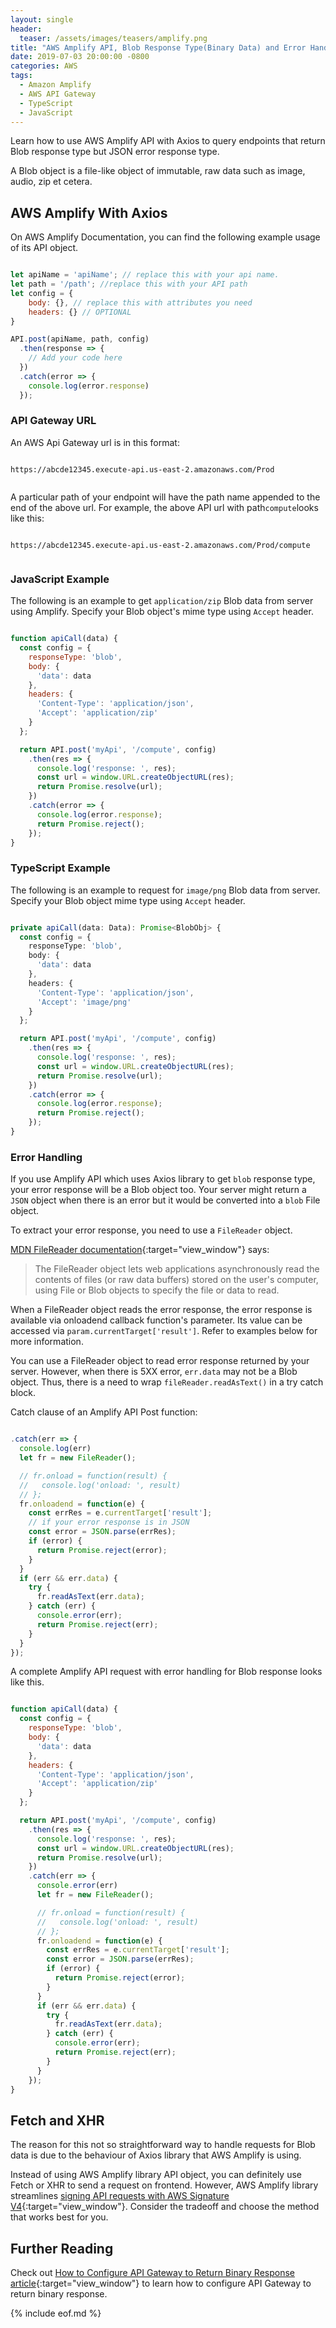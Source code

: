 ```yaml
---
layout: single
header:
  teaser: /assets/images/teasers/amplify.png
title: "AWS Amplify API, Blob Response Type(Binary Data) and Error Handling"
date: 2019-07-03 20:00:00 -0800
categories: AWS
tags:
  - Amazon Amplify
  - AWS API Gateway
  - TypeScript  
  - JavaScript
---
```

Learn how to use AWS Amplify API with Axios to query endpoints that return Blob response type but JSON error response type.  

A Blob object is a file-like object of immutable, raw data such as image, audio, zip et cetera.  

## AWS Amplify With Axios
On AWS Amplify Documentation, you can find the following example usage of its API object.  

```javascript

let apiName = 'apiName'; // replace this with your api name.
let path = '/path'; //replace this with your API path 
let config = {
    body: {}, // replace this with attributes you need
    headers: {} // OPTIONAL
}

API.post(apiName, path, config)
  .then(response => {
    // Add your code here
  })
  .catch(error => {
    console.log(error.response)
  });

```

### API Gateway URL
An AWS Api Gateway url is in this format:  

<pre class='code'><code>
https://abcde12345.execute-api.us-east-2.amazonaws.com/Prod

</code></pre>

A particular path of your endpoint will have the path name appended to the end of the above url. For example, the above API url with path`compute`looks like this:   

<pre class='code'><code>    
https://abcde12345.execute-api.us-east-2.amazonaws.com/Prod/compute

</code></pre>

### JavaScript Example  
The following is an example to get `application/zip` Blob data from server using Amplify. Specify your Blob object's mime type using `Accept` header.  

```javascript

function apiCall(data) {
  const config = {
    responseType: 'blob',
    body: {
      'data': data
    },
    headers: {
      'Content-Type': 'application/json',
      'Accept': 'application/zip'
    }
  };

  return API.post('myApi', '/compute', config)
    .then(res => {
      console.log('response: ', res);
      const url = window.URL.createObjectURL(res);
      return Promise.resolve(url);
    })
    .catch(error => {
      console.log(error.response);
      return Promise.reject();
    });
}

```

### TypeScript Example
The following is an example to request for `image/png` Blob data from server. Specify your Blob object mime type using `Accept` header.  

```typescript

private apiCall(data: Data): Promise<BlobObj> {
  const config = {
    responseType: 'blob',
    body: {
      'data': data
    },
    headers: {
      'Content-Type': 'application/json',
      'Accept': 'image/png'
    }
  };

  return API.post('myApi', '/compute', config)
    .then(res => {
      console.log('response: ', res);
      const url = window.URL.createObjectURL(res);
      return Promise.resolve(url);
    })
    .catch(error => {
      console.log(error.response);
      return Promise.reject();
    });
}

```

### Error Handling
If you use Amplify API which uses Axios library to get `blob` response type, your error response will be a Blob object too. Your server might return a `JSON` object when there is an error but it would be converted into a `blob` File object.  

To extract your error response, you need to use a `FileReader` object.   

[MDN FileReader documentation](https://developer.mozilla.org/en-US/docs/Web/API/FileReader){:target="view_window"} says:   

> The FileReader object lets web applications asynchronously read the contents of files (or raw data buffers) stored on the user's computer, using File or Blob objects to specify the file or data to read.   

When a FileReader object reads the error response, the error response is available via onloadend callback function's parameter. Its value can be accessed via `param.currentTarget['result']`. Refer to examples below for more information.   

You can use a FileReader object to read error response returned by your server. However, when there is 5XX error, `err.data` may not be a Blob object. Thus, there is a need to wrap `fileReader.readAsText()` in a try catch block.   

Catch clause of an Amplify API Post function:     
```javascript

.catch(err => {
  console.log(err)
  let fr = new FileReader();

  // fr.onload = function(result) {
  //   console.log('onload: ', result)
  // };
  fr.onloadend = function(e) {
    const errRes = e.currentTarget['result'];
    // if your error response is in JSON
    const error = JSON.parse(errRes);
    if (error) {
      return Promise.reject(error);
    } 
  }
  if (err && err.data) {
    try {
      fr.readAsText(err.data);
    } catch (err) {
      console.error(err);
      return Promise.reject(err);
    }
  }
});

```

A complete Amplify API request with error handling for Blob response looks like this.   

```javascript

function apiCall(data) {
  const config = {
    responseType: 'blob',
    body: {
      'data': data
    },
    headers: {
      'Content-Type': 'application/json',
      'Accept': 'application/zip'
    }
  };

  return API.post('myApi', '/compute', config)
    .then(res => {
      console.log('response: ', res);
      const url = window.URL.createObjectURL(res);
      return Promise.resolve(url);
    })
    .catch(err => {
      console.error(err)
      let fr = new FileReader();

      // fr.onload = function(result) {
      //   console.log('onload: ', result)
      // };
      fr.onloadend = function(e) {
        const errRes = e.currentTarget['result'];
        const error = JSON.parse(errRes);
        if (error) {
          return Promise.reject(error);
        } 
      }
      if (err && err.data) {
        try {
          fr.readAsText(err.data);
        } catch (err) {
          console.error(err);
          return Promise.reject(err);
        }
      }
    });
}

```
## Fetch and XHR
The reason for this not so straightforward way to handle requests for Blob data is due to the behaviour of Axios library that AWS Amplify is using.   

Instead of using AWS Amplify library API object, you can definitely use Fetch or XHR to send a request on frontend. However, AWS Amplify library streamlines [signing API requests with AWS Signature V4](https://jun711.github.io/aws/how-to-sign-api-gateway-requests-with-signature-version-4-using-aws-amplify/){:target="view_window"}. Consider the tradeoff and choose the method that works best for you.    

## Further Reading
Check out [How to Configure API Gateway to Return Binary Response article](https://jun711.github.io/aws/aws-sam-configuration-for-api-gateway-binary-response/){:target="view_window"} to learn how to configure API Gateway to return binary response.  

{% include eof.md %}

